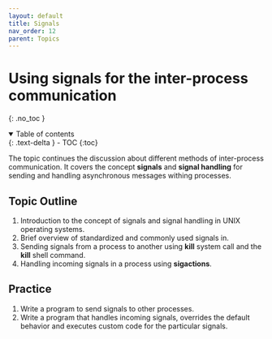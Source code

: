 ```yaml
---
layout: default
title: Signals
nav_order: 12
parent: Topics
---
```


# Using signals for the inter-process communication 
{: .no_toc }

<details open markdown="block">
  <summary>
    Table of contents
  </summary>
  {: .text-delta }
- TOC
{:toc}
</details>

The topic continues the discussion about different methods of inter-process communication. It covers the concept **signals** and **signal handling** for sending and handling asynchronous messages withing processes.

## Topic Outline

1. Introduction to the concept of signals and signal handling in UNIX operating systems.
2. Brief overview of standardized and commonly used signals in.
3. Sending signals from a process to another using **kill** system call and the **kill** shell command.
4. Handling incoming signals in a process using **sigactions**. 

## Practice

1. Write a program to send signals to other processes. 
2. Write a program that handles incoming signals, overrides the default behavior and executes custom code for the particular signals. 

